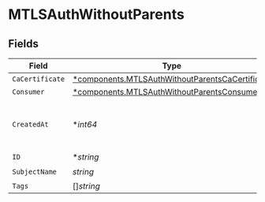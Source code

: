 # MTLSAuthWithoutParents


## Fields

| Field                                                                                                             | Type                                                                                                              | Required                                                                                                          | Description                                                                                                       |
| ----------------------------------------------------------------------------------------------------------------- | ----------------------------------------------------------------------------------------------------------------- | ----------------------------------------------------------------------------------------------------------------- | ----------------------------------------------------------------------------------------------------------------- |
| `CaCertificate`                                                                                                   | [*components.MTLSAuthWithoutParentsCaCertificate](../../models/components/mtlsauthwithoutparentscacertificate.md) | :heavy_minus_sign:                                                                                                | N/A                                                                                                               |
| `Consumer`                                                                                                        | [*components.MTLSAuthWithoutParentsConsumer](../../models/components/mtlsauthwithoutparentsconsumer.md)           | :heavy_minus_sign:                                                                                                | N/A                                                                                                               |
| `CreatedAt`                                                                                                       | **int64*                                                                                                          | :heavy_minus_sign:                                                                                                | Unix epoch when the resource was created.                                                                         |
| `ID`                                                                                                              | **string*                                                                                                         | :heavy_minus_sign:                                                                                                | N/A                                                                                                               |
| `SubjectName`                                                                                                     | *string*                                                                                                          | :heavy_check_mark:                                                                                                | N/A                                                                                                               |
| `Tags`                                                                                                            | []*string*                                                                                                        | :heavy_minus_sign:                                                                                                | N/A                                                                                                               |